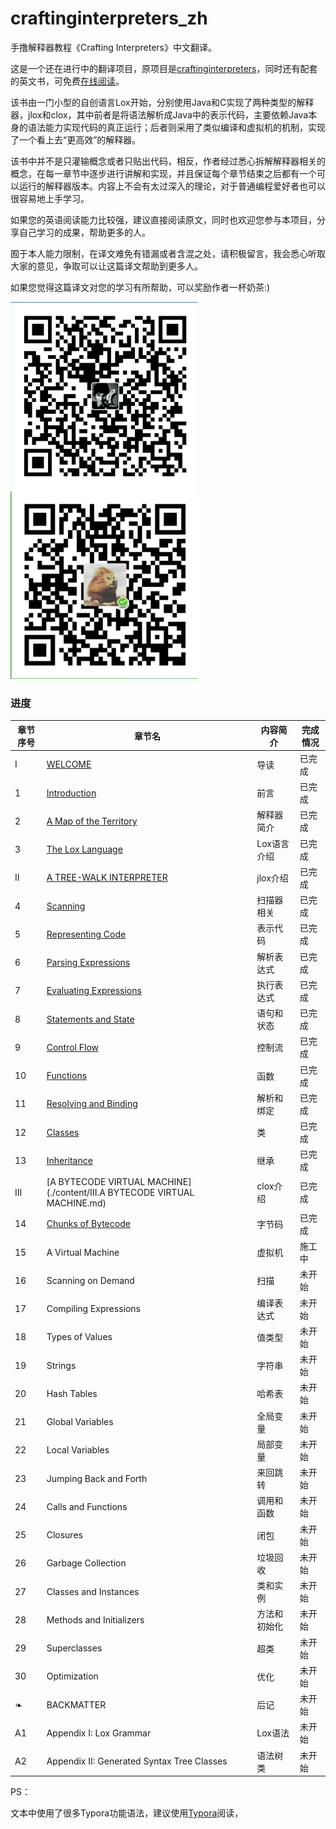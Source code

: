 # craftinginterpreters_zh
手撸解释器教程《Crafting Interpreters》中文翻译。

这是一个还在进行中的翻译项目，原项目是[craftinginterpreters](https://github.com/munificent/craftinginterpreters)，同时还有配套的英文书，可免费[在线阅读](http://www.craftinginterpreters.com/)。

该书由一门小型的自创语言Lox开始，分别使用Java和C实现了两种类型的解释器，jlox和clox，其中前者是将语法解析成Java中的表示代码，主要依赖Java本身的语法能力实现代码的真正运行；后者则采用了类似编译和虚拟机的机制，实现了一个看上去“更高效”的解释器。

该书中并不是只灌输概念或者只贴出代码，相反，作者经过悉心拆解解释器相关的概念，在每一章节中逐步进行讲解和实现，并且保证每个章节结束之后都有一个可以运行的解释器版本。内容上不会有太过深入的理论，对于普通编程爱好者也可以很容易地上手学习。

如果您的英语阅读能力比较强，建议直接阅读原文，同时也欢迎您参与本项目，分享自己学习的成果，帮助更多的人。

囿于本人能力限制，在译文难免有错漏或者含混之处，请积极留言，我会悉心听取大家的意见，争取可以让这篇译文帮助到更多人。

如果您觉得这篇译文对您的学习有所帮助，可以奖励作者一杯奶茶:)

<img src="README/alipay.png" alt="支付宝" width="300" height="300" />                    <img src="README/wechat.png" alt="微信支付" width="300" height="300" />

### 进度

| 章节序号 | 章节名                                                       | 内容简介     | 完成情况 |
| -------- | ------------------------------------------------------------ | ------------ | -------- |
| I        | [WELCOME](./content/I.WELCOME.md)                            | 导读         | 已完成   |
| 1        | [Introduction](./content/1.前言.md)                          | 前言         | 已完成   |
| 2        | [A Map of the Territory](./content/2.领土地图.md)            | 解释器简介   | 已完成   |
| 3        | [The Lox Language](./content/3.Lox语言.md)                   | Lox语言介绍  | 已完成   |
| II       | [A TREE-WALK INTERPRETER](./content/II.A_TREE-WALK_INTERPRETER.md) | jlox介绍     | 已完成   |
| 4        | [Scanning](./content/4.扫描.md)                              | 扫描器相关   | 已完成   |
| 5        | [Representing Code](./content/5.表示代码.md)                 | 表示代码     | 已完成   |
| 6        | [Parsing Expressions](./content/6.解析表达式.md)             | 解析表达式   | 已完成   |
| 7        | [Evaluating Expressions](./content/7.表达式求值.md)          | 执行表达式   | 已完成   |
| 8        | [Statements and State](./content/8.表达式和状态.md)          | 语句和状态   | 已完成   |
| 9        | [Control Flow](./content/9.控制流.md)                        | 控制流       | 已完成   |
| 10       | [Functions](./content/10.函数.md)                            | 函数         | 已完成   |
| 11       | [Resolving and Binding](./content/11.解析和绑定.md)          | 解析和绑定   | 已完成   |
| 12       | [Classes](./content/12.类.md)                                | 类           | 已完成   |
| 13       | [Inheritance](./content/13.继承.md)                          | 继承         | 已完成   |
| III      | [A BYTECODE VIRTUAL MACHINE](./content/III.A BYTECODE VIRTUAL MACHINE.md) | clox介绍     | 已完成   |
| 14       | [Chunks of Bytecode](./content/14.字节码块.md)               | 字节码       | 已完成   |
| 15       | A Virtual Machine                                            | 虚拟机       | 施工中   |
| 16       | Scanning on Demand                                           | 扫描         | 未开始   |
| 17       | Compiling Expressions                                        | 编译表达式   | 未开始   |
| 18       | Types of Values                                              | 值类型       | 未开始   |
| 19       | Strings                                                      | 字符串       | 未开始   |
| 20       | Hash Tables                                                  | 哈希表       | 未开始   |
| 21       | Global Variables                                             | 全局变量     | 未开始   |
| 22       | Local Variables                                              | 局部变量     | 未开始   |
| 23       | Jumping Back and Forth                                       | 来回跳转     | 未开始   |
| 24       | Calls and Functions                                          | 调用和函数   | 未开始   |
| 25       | Closures                                                     | 闭包         | 未开始   |
| 26       | Garbage Collection                                           | 垃圾回收     | 未开始   |
| 27       | Classes and Instances                                        | 类和实例     | 未开始   |
| 28       | Methods and Initializers                                     | 方法和初始化 | 未开始   |
| 29       | Superclasses                                                 | 超类         | 未开始   |
| 30       | Optimization                                                 | 优化         | 未开始   |
| ❧        | BACKMATTER                                                   | 后记         | 未开始   |
| A1       | Appendix I: Lox Grammar                                      | Lox语法      | 未开始   |
| A2       | Appendix II: Generated Syntax Tree Classes                   | 语法树类     | 未开始   |



PS：

文本中使用了很多Typora功能语法，建议使用[Typora](https://typora.io/)阅读，
